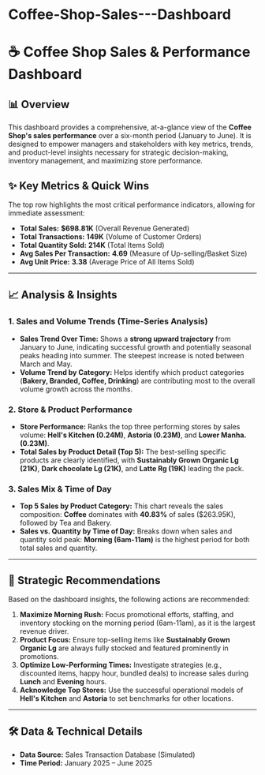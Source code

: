 # Coffee-Shop-Sales---Dashboard
# ☕ Coffee Shop Sales & Performance Dashboard

## 📊 Overview

This dashboard provides a comprehensive, at-a-glance view of the **Coffee Shop's sales performance** over a six-month period (January to June). It is designed to empower managers and stakeholders with key metrics, trends, and product-level insights necessary for strategic decision-making, inventory management, and maximizing store performance.

## ✨ Key Metrics & Quick Wins

The top row highlights the most critical performance indicators, allowing for immediate assessment:

* **Total Sales:** **$698.81K** (Overall Revenue Generated)
* **Total Transactions:** **149K** (Volume of Customer Orders)
* **Total Quantity Sold:** **214K** (Total Items Sold)
* **Avg Sales Per Transaction:** **4.69** (Measure of Up-selling/Basket Size)
* **Avg Unit Price:** **3.38** (Average Price of All Items Sold)

---

## 📈 Analysis & Insights

### 1. Sales and Volume Trends (Time-Series Analysis)

* **Sales Trend Over Time:** Shows a **strong upward trajectory** from January to June, indicating successful growth and potentially seasonal peaks heading into summer. The steepest increase is noted between March and May.
* **Volume Trend by Category:** Helps identify which product categories (**Bakery, Branded, Coffee, Drinking**) are contributing most to the overall volume growth across the months.

### 2. Store & Product Performance

* **Store Performance:** Ranks the top three performing stores by sales volume: **Hell's Kitchen (0.24M)**, **Astoria (0.23M)**, and **Lower Manha. (0.23M)**.
* **Total Sales by Product Detail (Top 5):** The best-selling specific products are clearly identified, with **Sustainably Grown Organic Lg (21K)**, **Dark chocolate Lg (21K)**, and **Latte Rg (19K)** leading the pack.

### 3. Sales Mix & Time of Day

* **Top 5 Sales by Product Category:** This chart reveals the sales composition: **Coffee** dominates with **40.83%** of sales ($263.95K), followed by Tea and Bakery.
* **Sales vs. Quantity by Time of Day:** Breaks down when sales and quantity sold peak: **Morning (6am-11am)** is the highest period for both total sales and quantity.

---

## 🎯 Strategic Recommendations

Based on the dashboard insights, the following actions are recommended:

1.  **Maximize Morning Rush:** Focus promotional efforts, staffing, and inventory stocking on the morning period (6am-11am), as it is the largest revenue driver.
2.  **Product Focus:** Ensure top-selling items like **Sustainably Grown Organic Lg** are always fully stocked and featured prominently in promotions.
3.  **Optimize Low-Performing Times:** Investigate strategies (e.g., discounted items, happy hour, bundled deals) to increase sales during **Lunch** and **Evening** hours.
4.  **Acknowledge Top Stores:** Use the successful operational models of **Hell's Kitchen** and **Astoria** to set benchmarks for other locations.

---

## 🛠️ Data & Technical Details

* **Data Source:** Sales Transaction Database (Simulated)
* **Time Period:** January 2025 – June 2025
